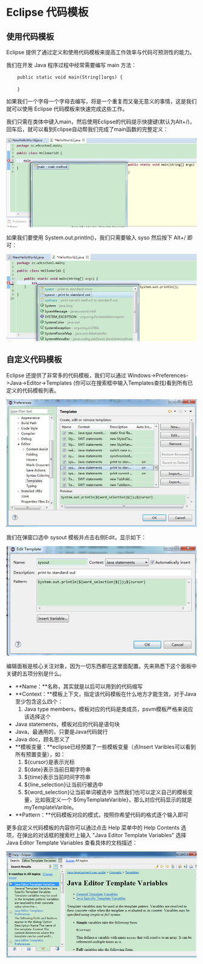 # Eclipse 代码模板

## 使用代码模板

Eclipse 提供了通过定义和使用代码模板来提高工作效率与代码可预测性的能力。

我们在开发 Java 程序过程中经常需要编写 main 方法：

```
    public static void main(String[]args) {

    }
```

如果我们一个字母一个字母去编写，将是一个重复而又毫无意义的事情，这是我们就可以使用 Eclipse 代码模板来快速完成这些工作。

我们只需在类体中键入main，然后使用Eclipse的代码提示快捷键(默认为Alt+/)，回车后，就可以看到Eclipse自动帮我们完成了main函数的完整定义：

![](images/eclipse-code-templates/tmp1.jpg) 

如果我们要使用 System.out.println()，我们只需要输入 syso 然后按下 Alt+/ 即可：

![](images/eclipse-code-templates/tmp2.jpg) 



## 自定义代码模板

Eclipse 还提供了非常多的代码模板，我们可以通过 Windows->Preferences->Java->Editor->Templates (你可以在搜索框中输入Templates查找)看到所有已定义的代码模板列表。

![](images/eclipse-code-templates/tmp3.jpg) 

我们在弹窗口选中 sysout 模板并点击右侧Edit，显示如下：

![](images/eclipse-code-templates/tmp4.jpg) 

编辑面板是核心关注对象，因为一切东西都在这里面配置。先来熟悉下这个面板中关键的五项分别是什么。

* **Name：**名称，其实就是以后可以用到的代码缩写
* **Context：**模板上下文，指定该代码模板在什么地方才能生效，对于Java至少包含这么四个：
    1. Java type members，模板对应的代码是类成员，psvm模板严格来说应该选择这个
* Java statements，模板对应的代码是语句块
* Java，最通用的，只要是Java代码就行
* Java doc，顾名思义了
* **模板变量：**eclipse已经预置了一些模板变量（点Insert Varibles可以看到所有预置变量），如：
    1. ${cursor}是表示光标
    2. ${date}表示当前日期字符串
    3. ${time}表示当前时间字符串
    4. ${line_selection}让当前行被选中
    5. ${word_selection}让当前单词被选中
当然我们也可以定义自己的模板变量，比如我定义一个 ${myTemplateVarible}，那么对应代码显示的就是 myTemplateVarible。
* **Pattern：**代码模板对应的模式，按照你希望代码的格式逐个输入即可

更多自定义代码模板的内容你可以通过点击 Help 菜单中的 Help Contents 选项，在弹出的对话框的搜索栏上输入 "Java Editor Template Variables" 选择 Java Editor Template Variables 查看具体的文档描述：

![](images/tmp5.jpg) 
